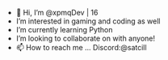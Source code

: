 - 👋 Hi, I’m @xpmqDev | 16
- I’m interested in gaming and coding as well
- I’m currently learning Python
- I’m looking to collaborate on with anyone!
- 📫 How to reach me ... Discord:@satcill

<!---
xpmqDev/xpmqDev is a ✨ special ✨ repository because its `README.md` (this file) appears on your GitHub profile.
You can click the Preview link to take a look at your changes.
--->
